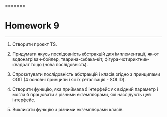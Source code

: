 =======
# Homework 9
____
1. Створити проєкт TS.

2. Придумати якусь послідовність абстракцій для імплементації, як-от водонагрівач-бойлер, тварина-собака-кіт, фігура-чотириктник-квадрат тощо (нова послідовність).

3. Спроєктувати послідовність абстракцій і класів згідно з принципами ООП (4 основні принципи і як їх деталізація - SOLID).

4. Створити функцію, яка приймала б інтерфейс як вхідний параметр і могла б працювати з різними екземплярами, які наслідують цей інтерфейс.

5. Викликати функцію з різними екземплярами класів.
